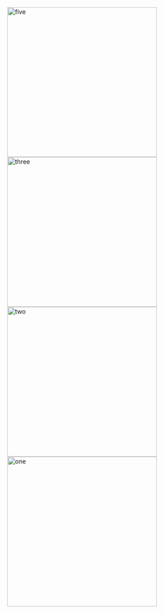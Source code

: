 <img width="344" alt="five" src="https://user-images.githubusercontent.com/49156359/142488726-bcf93b89-33f3-4226-ad26-6757f87c1632.png">
<img width="344" alt="three" src="https://user-images.githubusercontent.com/49156359/142488734-576d4acb-2fd2-4331-853c-9d659c55a560.png">
<img width="344" alt="two" src="https://user-images.githubusercontent.com/49156359/142488737-7ad30462-e28b-41d1-9c36-ea4508396539.png">
<img width="344" alt="one" src="https://user-images.githubusercontent.com/49156359/142488739-a3c4b6e5-1801-4fc6-b5d7-a53ad080060c.png">
